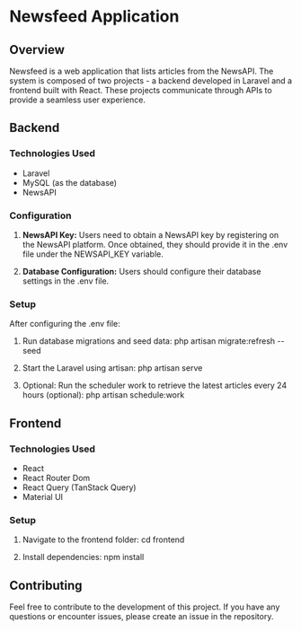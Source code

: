 # Newsfeed Application

## Overview

Newsfeed is a web application that lists articles from the NewsAPI. The system is composed of two projects - a backend developed in Laravel and a frontend built with React. These projects communicate through APIs to provide a seamless user experience.

## Backend

### Technologies Used

- Laravel
- MySQL (as the database)
- NewsAPI

### Configuration

1. **NewsAPI Key:** Users need to obtain a NewsAPI key by registering on the NewsAPI platform. Once obtained, they should provide it in the .env file under the NEWSAPI_KEY variable.

2. **Database Configuration:** Users should configure their database settings in the .env file.

### Setup

After configuring the .env file:

1. Run database migrations and seed data:
   php artisan migrate:refresh --seed

2. Start the Laravel using artisan:
   php artisan serve

3. Optional: Run the scheduler work to retrieve the latest articles every 24 hours (optional):
   php artisan schedule:work

## Frontend

### Technologies Used

- React
- React Router Dom
- React Query (TanStack Query)
- Material UI

### Setup

1. Navigate to the frontend folder:
   cd frontend

2. Install dependencies:
   npm install

## Contributing

Feel free to contribute to the development of this project. If you have any questions or encounter issues, please create an issue in the repository.
